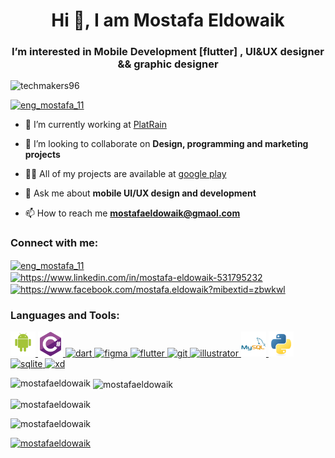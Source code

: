 <h1 align="center">Hi 👋, I am Mostafa Eldowaik </h1>
<h3 align="center">I’m interested in Mobile Development [flutter] , UI&UX designer && graphic designer</h3>

<p align="left"> <img src="https://komarev.com/ghpvc/?username=techmakers96&label=Profile%20views&color=0e75b6&style=flat" alt="techmakers96" /> </p>


<p align="left"> <a href="https://twitter.com/eng_mostafa_11" target="blank"><img src="https://img.shields.io/twitter/follow/eng_mostafa_11?logo=twitter&style=for-the-badge" alt="eng_mostafa_11" /></a> </p>

- 🔭 I’m currently working at [PlatRain](https://www.platrain.online)

- 👯 I’m looking to collaborate on **Design, programming and marketing projects**

- 👨‍💻 All of my projects are available at [google play](https://play.google.com/store/apps/developer?id=%D9%85%D8%B5%D8%B7%D9%81%D9%8A+%D8%B9%D8%A8%D8%AF%D8%A7%D9%84%D8%B9%D8%B2%D9%8A%D8%B2+%D9%85%D8%B5%D8%B7%D9%81%D9%8A+%D8%A7%D9%84%D8%AF%D9%88%D9%8A%D9%83)

- 💬 Ask me about **mobile UI/UX design and development**

- 📫 How to reach me **mostafaeldowaik@gmaol.com**


<h3 align="left">Connect with me:</h3>
<p align="left">
<a href="https://twitter.com/eng_mostafa_11" target="blank"><img align="center" src="https://raw.githubusercontent.com/rahuldkjain/github-profile-readme-generator/master/src/images/icons/Social/twitter.svg" alt="eng_mostafa_11" height="30" width="40" /></a>
<a href="https://linkedin.com/in/https://www.linkedin.com/in/mostafa-eldowaik-531795232" target="blank"><img align="center" src="https://raw.githubusercontent.com/rahuldkjain/github-profile-readme-generator/master/src/images/icons/Social/linked-in-alt.svg" alt="https://www.linkedin.com/in/mostafa-eldowaik-531795232" height="30" width="40" /></a>
<a href="https://fb.com/https://www.facebook.com/mostafa.eldowaik?mibextid=zbwkwl" target="blank"><img align="center" src="https://raw.githubusercontent.com/rahuldkjain/github-profile-readme-generator/master/src/images/icons/Social/facebook.svg" alt="https://www.facebook.com/mostafa.eldowaik?mibextid=zbwkwl" height="30" width="40" /></a>
</p>

<h3 align="left">Languages and Tools:</h3>
<p align="left"> <a href="https://developer.android.com" target="_blank" rel="noreferrer"> <img src="https://raw.githubusercontent.com/devicons/devicon/master/icons/android/android-original-wordmark.svg" alt="android" width="40" height="40"/> </a> <a href="https://www.w3schools.com/cs/" target="_blank" rel="noreferrer"> <img src="https://raw.githubusercontent.com/devicons/devicon/master/icons/csharp/csharp-original.svg" alt="csharp" width="40" height="40"/> </a> <a href="https://dart.dev" target="_blank" rel="noreferrer"> <img src="https://www.vectorlogo.zone/logos/dartlang/dartlang-icon.svg" alt="dart" width="40" height="40"/> </a> <a href="https://www.figma.com/" target="_blank" rel="noreferrer"> <img src="https://www.vectorlogo.zone/logos/figma/figma-icon.svg" alt="figma" width="40" height="40"/> </a> <a href="https://flutter.dev" target="_blank" rel="noreferrer"> <img src="https://www.vectorlogo.zone/logos/flutterio/flutterio-icon.svg" alt="flutter" width="40" height="40"/> </a> <a href="https://git-scm.com/" target="_blank" rel="noreferrer"> <img src="https://www.vectorlogo.zone/logos/git-scm/git-scm-icon.svg" alt="git" width="40" height="40"/> </a> <a href="https://www.adobe.com/in/products/illustrator.html" target="_blank" rel="noreferrer"> <img src="https://www.vectorlogo.zone/logos/adobe_illustrator/adobe_illustrator-icon.svg" alt="illustrator" width="40" height="40"/> </a> <a href="https://www.mysql.com/" target="_blank" rel="noreferrer"> <img src="https://raw.githubusercontent.com/devicons/devicon/master/icons/mysql/mysql-original-wordmark.svg" alt="mysql" width="40" height="40"/> </a> <a href="https://www.python.org" target="_blank" rel="noreferrer"> <img src="https://raw.githubusercontent.com/devicons/devicon/master/icons/python/python-original.svg" alt="python" width="40" height="40"/> </a> <a href="https://www.sqlite.org/" target="_blank" rel="noreferrer"> <img src="https://www.vectorlogo.zone/logos/sqlite/sqlite-icon.svg" alt="sqlite" width="40" height="40"/> </a> <a href="https://www.adobe.com/products/xd.html" target="_blank" rel="noreferrer"> <img src="https://cdn.worldvectorlogo.com/logos/adobe-xd.svg" alt="xd" width="40" height="40"/> </a> </p>



<p><img align="left" src="https://github-readme-stats.vercel.app/api/top-langs?username=mostafaeldowaik&show_icons=true&locale=en&layout=compact" alt="mostafaeldowaik" /></p>

<p>&nbsp;<img align="center" src="https://github-readme-stats.vercel.app/api?username=mostafaeldowaik&show_icons=true&locale=en" alt="mostafaeldowaik" /></p>

<p><img align="center" src="https://github-readme-streak-stats.herokuapp.com/?user=mostafaeldowaik&" alt="mostafaeldowaik" /></p>

<p align="left"> <img src="https://komarev.com/ghpvc/?username=mostafaeldowaik&label=Profile%20views&color=0e75b6&style=flat" alt="mostafaeldowaik" /> </p>

<p align="left"> <a href="https://github.com/ryo-ma/github-profile-trophy"><img src="https://github-profile-trophy.vercel.app/?username=mostafaeldowaik" alt="mostafaeldowaik" /></a> </p>


